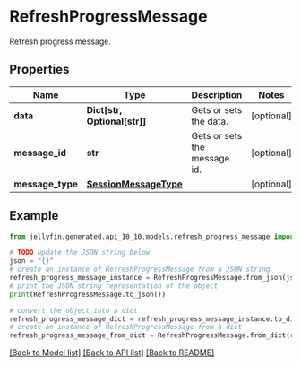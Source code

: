 # RefreshProgressMessage

Refresh progress message.

## Properties

Name | Type | Description | Notes
------------ | ------------- | ------------- | -------------
**data** | **Dict[str, Optional[str]]** | Gets or sets the data. | [optional] 
**message_id** | **str** | Gets or sets the message id. | [optional] 
**message_type** | [**SessionMessageType**](SessionMessageType.md) |  | [optional] 

## Example

```python
from jellyfin.generated.api_10_10.models.refresh_progress_message import RefreshProgressMessage

# TODO update the JSON string below
json = "{}"
# create an instance of RefreshProgressMessage from a JSON string
refresh_progress_message_instance = RefreshProgressMessage.from_json(json)
# print the JSON string representation of the object
print(RefreshProgressMessage.to_json())

# convert the object into a dict
refresh_progress_message_dict = refresh_progress_message_instance.to_dict()
# create an instance of RefreshProgressMessage from a dict
refresh_progress_message_from_dict = RefreshProgressMessage.from_dict(refresh_progress_message_dict)
```
[[Back to Model list]](README.md#documentation-for-models) [[Back to API list]](README.md#documentation-for-api-endpoints) [[Back to README]](README.md)


